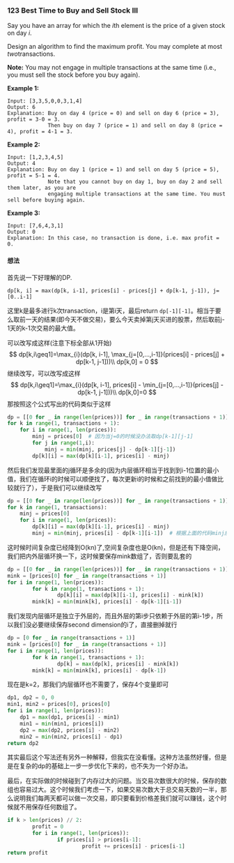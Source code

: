 ### 123 Best Time to Buy and Sell Stock III

Say you have an array for which the *i*th element is the price of a given stock on day *i*.

Design an algorithm to find the maximum profit. You may complete at most *two*transactions.

**Note:** You may not engage in multiple transactions at the same time (i.e., you must sell the stock before you buy again).

**Example 1:**

```
Input: [3,3,5,0,0,3,1,4]
Output: 6
Explanation: Buy on day 4 (price = 0) and sell on day 6 (price = 3), profit = 3-0 = 3.
             Then buy on day 7 (price = 1) and sell on day 8 (price = 4), profit = 4-1 = 3.
```

**Example 2:**

```
Input: [1,2,3,4,5]
Output: 4
Explanation: Buy on day 1 (price = 1) and sell on day 5 (price = 5), profit = 5-1 = 4.
             Note that you cannot buy on day 1, buy on day 2 and sell them later, as you are
             engaging multiple transactions at the same time. You must sell before buying again.
```

**Example 3:**

```
Input: [7,6,4,3,1]
Output: 0
Explanation: In this case, no transaction is done, i.e. max profit = 0.
```

#### 想法

首先说一下好理解的DP.

```
dp[k, i] = max(dp[k, i-1], prices[i] - prices[j] + dp[k-1, j-1]), j=[0..i-1]
```

这里k是最多进行k次transaction，i是第i天，最后return `dp[-1][-1]`。相当于要么取前一天的结果(即今天不做交易)，要么今天卖掉第j天买进的股票，然后取前j-1天的k-1次交易的最大值。

可以改写成这样(注意下标全部从1开始)
$$
dp[k,i\geq1]=\max_{i}(dp[k, i-1], \max_{j=[0,...,i-1]}(prices[i] - prices[j] + dp[k-1, j-1]))\\
dp[k,0] = 0
$$
继续改写，可以改写成这样
$$
dp[k,i\geq1]=\max_{i}(dp[k, i-1], prices[i] - \min_{j=[0,...,i-1]}(prices[j] - dp[k-1, j-1]))\\
dp[k,0]=0
$$
那按照这个公式写出的代码类似于这样

```python
dp = [[0 for _ in range(len(prices))] for _ in range(transactions + 1)]
for k in range(1, transactions + 1):
  	for i in range(1, len(prices)):
      	minj = prices[0]  # 因为当j=0的时候没办法取dp[k-1][j-1]
      	for j in range(1,i):
          	minj = min(minj, prices[j] - dp[k-1][j-1])
        dp[k][i] = max(dp[k][i-1], prices[i] - minj)
```

然后我们发现最里面的j循环是多余的(因为内层循环相当于找到到i-1位置的最小值，我们在循环i的时候可以顺便找了，每次更新i的时候和之前找到的最小值做比较就行了），于是我们可以继续改写

```python
dp = [[0 for _ in range(len(prices))] for _ in range(transactions + 1)]
for k in range(1, transactions):
  	minj = prices[0]
  	for i in range(1, len(prices)):
        dp[k][i] = max(dp[k][i-1], prices[i] - minj)
        minj = min(minj, prices[i] - dp[k-1][i-1])  # 根据上面的代码minj应该对应到i-1的最小值，那我们先算dp[k][i]再更新minj，不过试了一下这条的顺序好像不影响
```

这时候时间复杂度已经降到O(kn)了,空间复杂度也是O(kn)，但是还有下降空间，我们把内外层循环换一下，这时候要保存mink数组了，否则要乱套的

```python
dp = [[0 for _ in range(len(prices))] for _ in range(transactions + 1)]
mink = [prices[0] for _ in range(transactions + 1)]
for i in range(1, len(prices)):
		for k in range(1, transactions + 1):
				dp[k][i] = max(dp[k][i-1], prices[i] - mink[k])
        mink[k] = min(mink[k], prices[i] - dp[k-1][i-1])
```

我们发现内层循环是独立于外层的，而且外层的第i步只依赖于外层的第i-1步，所以我们没必要继续保存second dimension的i了，直接删掉就行

```python
dp = [0 for _ in range(transactions + 1)]
mink = [prices[0] for _ in range(transactions + 1)]
for i in range(1, len(prices)):
		for k in range(1, transactions + 1):
				dp[k] = max(dp[k], prices[i] - mink[k])
        mink[k] = min(mink[k], prices[i] - dp[k-1])
```

现在是k=2，那我们内层循环也不需要了，保存4个变量即可

```python
dp1, dp2 = 0, 0
min1, min2 = prices[0], prices[0]
for i in range(1, len(prices)):
  	dp1 = max(dp1, prices[i] - min1)
    min1 = min(min1, prices[i])
    dp2 = max(dp2, prices[i] - min2)
    min2 = min(min2, prices[i] - dp1)
return dp2
```

其实最后这个写法还有另外一种解释，但我实在没看懂。这种方法虽然好懂，但是是在复杂的dp的基础上一步一步优化下来的，也不失为一个好办法。

最后，在实际做的时候碰到了内存过大的问题。当交易次数很大的时候，保存的数组也容易过大。这个时候我们考虑一下，如果交易次数大于总交易天数的一半，那么说明我们每两天都可以做一次交易，即只要看到价格差我们就可以赚钱，这个时候就不用保存任何数组了。

```python
if k > len(prices) // 2:
		profit = 0
		for i in range(1, len(prices)):
				if prices[i] > prices[i-1]:
						profit += prices[i] - prices[i-1]
return profit
```

